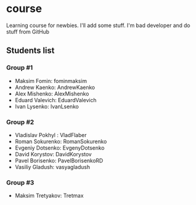 # course

Learning course for newbies. I'll add some stuff. I'm bad developer and do stuff from GitHub

## Students list

### Group #1

- Maksim Fomin: fominmaksim
- Andrew Kaenko: AndrewKaenko
- Alex Mishenko: AlexMishenko
- Eduard Valevich: EduardValevich
- Ivan Lysenko: IvanLsenko

### Group #2
- Vladislav Pokhyl : VladFlaber
- Roman Sokurenko: RomanSokurenko
- Evgeniy Dotsenko: EvgenyDotsenko
- David Korystov: DavidKorystov
- Pavel Borisenko: PavelBorisenkoRD
- Vasiliy Gladush: vasyagladush

### Group #3
 - Maksim Tretyakov: Tretmax